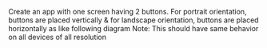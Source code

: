 Create an app with one screen having 2 buttons. For portrait orientation, buttons are placed vertically &
for landscape orientation, buttons are placed horizontally as like following diagram
Note: This should have same behavior on all devices of all resolution
